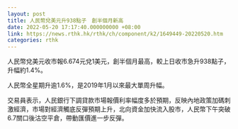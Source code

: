 ```yaml
---
layout: post
title: 人民幣兌美元升938點子　創半個月新高
date: 2022-05-20 17:17:40.000000000 +08:00
link: https://news.rthk.hk/rthk/ch/component/k2/1649449-20220520.htm
categories: rthk
---
```


人民幣兌美元收市報6.674元兌1美元，創半個月最高，較上日收市急升938點子，升幅約1.4%。

人民幣全星期升逾1.6%，是2019年1月以來最大單周升幅。

交易員表示，人民銀行下調貸款市場報價利率幅度多於預期，反映內地政策加碼刺激經濟，市場對經濟觸底反彈預期上升，北向資金加快流入股市，人民幣下午突破6.7關口後沽空平倉，帶動匯價進一步反彈。
